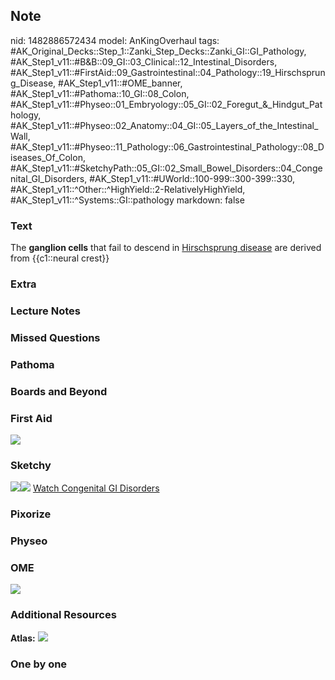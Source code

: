 ## Note
nid: 1482886572434
model: AnKingOverhaul
tags: #AK_Original_Decks::Step_1::Zanki_Step_Decks::Zanki_GI::GI_Pathology, #AK_Step1_v11::#B&B::09_GI::03_Clinical::12_Intestinal_Disorders, #AK_Step1_v11::#FirstAid::09_Gastrointestinal::04_Pathology::19_Hirschsprung_Disease, #AK_Step1_v11::#OME_banner, #AK_Step1_v11::#Pathoma::10_GI::08_Colon, #AK_Step1_v11::#Physeo::01_Embryology::05_GI::02_Foregut_&_Hindgut_Pathology, #AK_Step1_v11::#Physeo::02_Anatomy::04_GI::05_Layers_of_the_Intestinal_Wall, #AK_Step1_v11::#Physeo::11_Pathology::06_Gastrointestinal_Pathology::08_Diseases_Of_Colon, #AK_Step1_v11::#SketchyPath::05_GI::02_Small_Bowel_Disorders::04_Congenital_GI_Disorders, #AK_Step1_v11::#UWorld::100-999::300-399::330, #AK_Step1_v11::^Other::^HighYield::2-RelativelyHighYield, #AK_Step1_v11::^Systems::GI::pathology
markdown: false

### Text
<div>
  The <b>ganglion cells</b> that fail to descend in <u>Hirschsprung
  disease</u> are derived from {{c1::neural crest}}
</div>

### Extra


### Lecture Notes


### Missed Questions


### Pathoma


### Boards and Beyond


### First Aid
<img src="tmpQc6J29.png">

### Sketchy
<img src=
"Screen%20Shot%202020-01-12%20at%202.15.35%20PM.JPG"><img src=
"Zoverall%20picture%20(43)_1566160514431.JPG"> <a href=
"https://dashboard.sketchy.com/study/medical/courses/medical-pathophysiology/units/medical-pathophysiology-gi/videos/medical-pathophysiology-gi-small-bowel-disorders-congenital-gi-disorders?utm_source=anki&utm_medium=partnership&utm_campaign=february_update&utm_content=medical">
Watch Congenital GI Disorders</a>

### Pixorize


### Physeo


### OME
<div class="ome-widget">
  <a href="https://onlinemeded.org?ref=anki"><img src=
  "_OME_AnkiFlashcards_General_3.png"></a>
</div>

### Additional Resources
<b>Atlas:</b> <img src="tmpSB0Bj4.png">

### One by one

